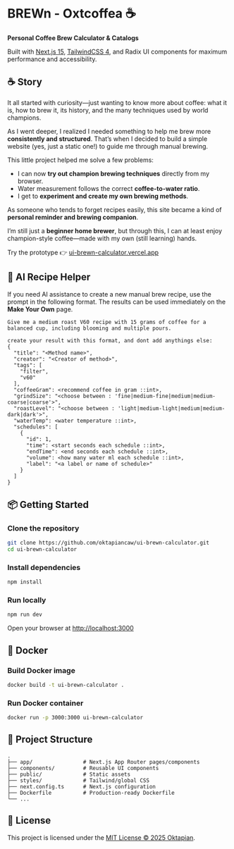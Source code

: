 
# BREWn - Oxtcoffea ☕

**Personal Coffee Brew Calculator & Catalogs**

Built with [Next.js 15](https://nextjs.org/), [TailwindCSS 4](https://tailwindcss.com/), and Radix UI components for maximum performance and accessibility.

## ☕ Story

It all started with curiosity—just wanting to know more about coffee: what it is, how to brew it, its history, and the many techniques used by world champions.  

As I went deeper, I realized I needed something to help me brew more **consistently and structured**. That’s when I decided to build a simple website (yes, just a static one!) to guide me through manual brewing.  

This little project helped me solve a few problems:
- I can now **try out champion brewing techniques** directly from my browser.  
- Water measurement follows the correct **coffee-to-water ratio**.  
- I get to **experiment and create my own brewing methods**.  

As someone who tends to forget recipes easily, this site became a kind of **personal reminder and brewing companion**.  

I’m still just a **beginner home brewer**, but through this, I can at least enjoy champion-style coffee—made with my own (still learning) hands.  

Try the prototype 👉 [ui-brewn-calculator.vercel.app](https://ui-brewn-calculator.vercel.app/)


## 🤖 AI Recipe Helper

If you need AI assistance to create a new manual brew recipe, use the prompt in the following format.
The results can be used immediately on the **Make Your Own** page.

```
Give me a medium roast V60 recipe with 15 grams of coffee for a balanced cup, including blooming and multiple pours.

create your result with this format, and dont add anythings else:
{
  "title": "<Method name>",
  "creator": "<Creator of method>",
  "tags": [
    "filter",
    "v60"
  ],
  "coffeeGram": <recommend coffee in gram ::int>,
  "grindSize": "<choose between : 'fine|medium-fine|medium|medium-coarse|coarse'>",
  "roastLevel": "<choose between : 'light|medium-light|medium|medium-dark|dark'>",
  "waterTemp": <water temperature ::int>,
  "schedules": [
    {
      "id": 1,
      "time": <start seconds each schedule ::int>,
      "endTime": <end seconds each schedule ::int>,
      "volume": <how many water ml each schedule ::int>,
      "label": "<a label or name of schedule>"
    }
  ]
}
```


## 📦 Getting Started

### Clone the repository

```bash
git clone https://github.com/oktapiancaw/ui-brewn-calculator.git
cd ui-brewn-calculator
````

### Install dependencies

```bash
npm install
```

### Run locally

```bash
npm run dev
```

Open your browser at [http://localhost:3000](http://localhost:3000)


## 🐳 Docker

### Build Docker image

```bash
docker build -t ui-brewn-calculator .
```

### Run Docker container

```bash
docker run -p 3000:3000 ui-brewn-calculator
```


## 📁 Project Structure

```
.
├── app/                # Next.js App Router pages/components
├── components/         # Reusable UI components
├── public/             # Static assets
├── styles/             # Tailwind/global CSS
├── next.config.ts      # Next.js configuration
├── Dockerfile          # Production-ready Dockerfile
└── ...
```


## 📄 License

This project is licensed under the [MIT License © 2025 Oktapian](LICENSE).
